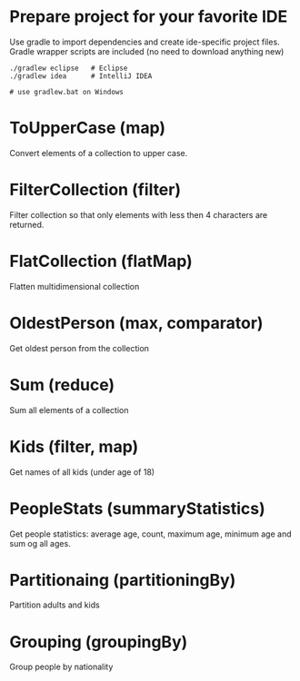 Prepare project for your favorite IDE
===================================
Use gradle to import dependencies and create ide-specific project files.  Gradle wrapper scripts are included (no need to download anything new)
```
./gradlew eclipse   # Eclipse
./gradlew idea      # IntelliJ IDEA

# use gradlew.bat on Windows
```

ToUpperCase (map)
=================

Convert elements of a collection to upper case.

FilterCollection (filter)
=========================

Filter collection so that only elements with less then 4 characters are returned.

FlatCollection (flatMap)
========================

Flatten multidimensional collection

OldestPerson (max, comparator)
==============================

Get oldest person from the collection

Sum (reduce)
============

Sum all elements of a collection

Kids (filter, map)
==================

Get names of all kids (under age of 18)

PeopleStats (summaryStatistics)
===============================

Get people statistics: average age, count, maximum age, minimum age and sum og all ages.

Partitionaing (partitioningBy)
=========================

Partition adults and kids

Grouping (groupingBy)
=========================

Group people by nationality


